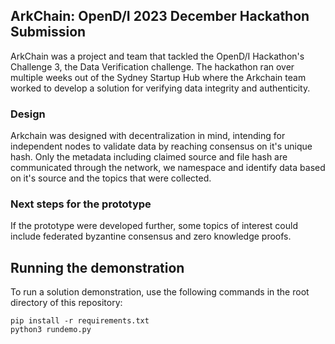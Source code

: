 ## ArkChain: OpenD/I 2023 December Hackathon Submission

ArkChain was a project and team that tackled the OpenD/I Hackathon's Challenge 3, the Data Verification challenge. The hackathon ran over multiple weeks out of the Sydney Startup Hub where the Arkchain team worked to develop a solution for verifying data integrity and authenticity.

### Design
Arkchain was designed with decentralization in mind, intending for independent nodes to validate data by reaching consensus on it's unique hash. Only the metadata including claimed source and file hash are communicated through the network, we namespace and identify data based on it's source and the topics that were collected.

### Next steps for the prototype
If the prototype were developed further, some topics of interest could include federated byzantine consensus and zero knowledge proofs.

## Running the demonstration
To run a solution demonstration, use the following commands in the root directory of this repository:


```
pip install -r requirements.txt
python3 rundemo.py
```
